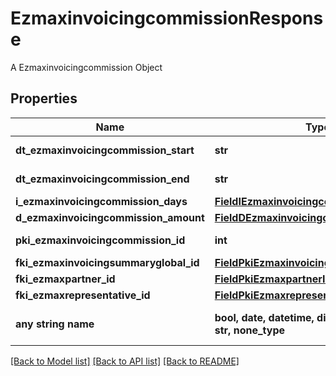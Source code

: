 # EzmaxinvoicingcommissionResponse

A Ezmaxinvoicingcommission Object

## Properties
Name | Type | Description | Notes
------------ | ------------- | ------------- | -------------
**dt_ezmaxinvoicingcommission_start** | **str** | The start date for the Ezmaxinvoicingcommission | 
**dt_ezmaxinvoicingcommission_end** | **str** | The end date for the Ezmaxinvoicingcommission | 
**i_ezmaxinvoicingcommission_days** | [**FieldIEzmaxinvoicingcommissionDays**](FieldIEzmaxinvoicingcommissionDays.md) |  | 
**d_ezmaxinvoicingcommission_amount** | [**FieldDEzmaxinvoicingcommissionAmount**](FieldDEzmaxinvoicingcommissionAmount.md) |  | 
**pki_ezmaxinvoicingcommission_id** | **int** | The unique ID of the Ezmaxinvoicingcommission | [optional] 
**fki_ezmaxinvoicingsummaryglobal_id** | [**FieldPkiEzmaxinvoicingsummaryglobalID**](FieldPkiEzmaxinvoicingsummaryglobalID.md) |  | [optional] 
**fki_ezmaxpartner_id** | [**FieldPkiEzmaxpartnerID**](FieldPkiEzmaxpartnerID.md) |  | [optional] 
**fki_ezmaxrepresentative_id** | [**FieldPkiEzmaxrepresentativeID**](FieldPkiEzmaxrepresentativeID.md) |  | [optional] 
**any string name** | **bool, date, datetime, dict, float, int, list, str, none_type** | any string name can be used but the value must be the correct type | [optional]

[[Back to Model list]](../README.md#documentation-for-models) [[Back to API list]](../README.md#documentation-for-api-endpoints) [[Back to README]](../README.md)


